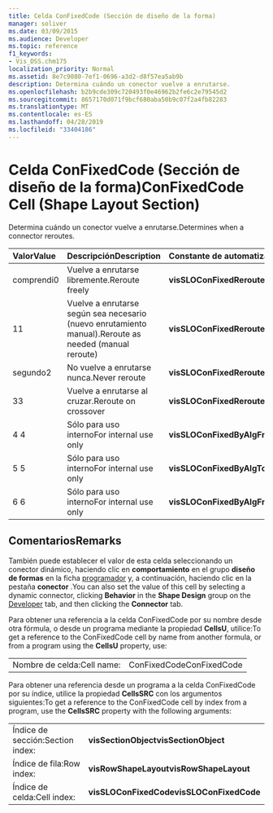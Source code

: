 ```yaml
---
title: Celda ConFixedCode (Sección de diseño de la forma)
manager: soliver
ms.date: 03/09/2015
ms.audience: Developer
ms.topic: reference
f1_keywords:
- Vis_DSS.chm175
localization_priority: Normal
ms.assetid: 8e7c9080-7ef1-0696-a3d2-d8f57ea5ab9b
description: Determina cuándo un conector vuelve a enrutarse.
ms.openlocfilehash: b2b9cde309c720493f0e46962b2fe6c2e79545d2
ms.sourcegitcommit: 8657170d071f9bcf680aba50b9c07f2a4fb82283
ms.translationtype: MT
ms.contentlocale: es-ES
ms.lasthandoff: 04/28/2019
ms.locfileid: "33404186"
---
```

# <a name="confixedcode-cell-shape-layout-section"></a><span data-ttu-id="3149a-103">Celda ConFixedCode (Sección de diseño de la forma)</span><span class="sxs-lookup"><span data-stu-id="3149a-103">ConFixedCode Cell (Shape Layout Section)</span></span>

<span data-ttu-id="3149a-104">Determina cuándo un conector vuelve a enrutarse.</span><span class="sxs-lookup"><span data-stu-id="3149a-104">Determines when a connector reroutes.</span></span>
  
|<span data-ttu-id="3149a-105">**Valor**</span><span class="sxs-lookup"><span data-stu-id="3149a-105">**Value**</span></span>|<span data-ttu-id="3149a-106">**Descripción**</span><span class="sxs-lookup"><span data-stu-id="3149a-106">**Description**</span></span>|<span data-ttu-id="3149a-107">**Constante de automatización**</span><span class="sxs-lookup"><span data-stu-id="3149a-107">**Automation constant**</span></span>|
|:-----|:-----|:-----|
|<span data-ttu-id="3149a-108">comprendi</span><span class="sxs-lookup"><span data-stu-id="3149a-108">0</span></span>  <br/> |<span data-ttu-id="3149a-109">Vuelve a enrutarse libremente.</span><span class="sxs-lookup"><span data-stu-id="3149a-109">Reroute freely</span></span>  <br/> |<span data-ttu-id="3149a-110">**visSLOConFixedRerouteFreely**</span><span class="sxs-lookup"><span data-stu-id="3149a-110">**visSLOConFixedRerouteFreely**</span></span> <br/> |
|<span data-ttu-id="3149a-111">1</span><span class="sxs-lookup"><span data-stu-id="3149a-111">1</span></span>  <br/> |<span data-ttu-id="3149a-112">Vuelve a enrutarse según sea necesario (nuevo enrutamiento manual).</span><span class="sxs-lookup"><span data-stu-id="3149a-112">Reroute as needed (manual reroute)</span></span>  <br/> |<span data-ttu-id="3149a-113">**visSLOConFixedRerouteAsNeeded**</span><span class="sxs-lookup"><span data-stu-id="3149a-113">**visSLOConFixedRerouteAsNeeded**</span></span> <br/> |
|<span data-ttu-id="3149a-114">segundo</span><span class="sxs-lookup"><span data-stu-id="3149a-114">2</span></span>  <br/> |<span data-ttu-id="3149a-115">No vuelve a enrutarse nunca.</span><span class="sxs-lookup"><span data-stu-id="3149a-115">Never reroute</span></span>  <br/> |<span data-ttu-id="3149a-116">**visSLOConFixedRerouteNever**</span><span class="sxs-lookup"><span data-stu-id="3149a-116">**visSLOConFixedRerouteNever**</span></span> <br/> |
|<span data-ttu-id="3149a-117">3</span><span class="sxs-lookup"><span data-stu-id="3149a-117">3</span></span>  <br/> |<span data-ttu-id="3149a-118">Vuelve a enrutarse al cruzar.</span><span class="sxs-lookup"><span data-stu-id="3149a-118">Reroute on crossover</span></span>  <br/> |<span data-ttu-id="3149a-119">**visSLOConFixedRerouteOnCrossover**</span><span class="sxs-lookup"><span data-stu-id="3149a-119">**visSLOConFixedRerouteOnCrossover**</span></span> <br/> |
|<span data-ttu-id="3149a-120">4 </span><span class="sxs-lookup"><span data-stu-id="3149a-120">4</span></span>  <br/> |<span data-ttu-id="3149a-121">Sólo para uso interno</span><span class="sxs-lookup"><span data-stu-id="3149a-121">For internal use only</span></span>  <br/> |<span data-ttu-id="3149a-122">**visSLOConFixedByAlgFrom**</span><span class="sxs-lookup"><span data-stu-id="3149a-122">**visSLOConFixedByAlgFrom**</span></span> <br/> |
|<span data-ttu-id="3149a-123">5 </span><span class="sxs-lookup"><span data-stu-id="3149a-123">5</span></span>  <br/> |<span data-ttu-id="3149a-124">Sólo para uso interno</span><span class="sxs-lookup"><span data-stu-id="3149a-124">For internal use only</span></span>  <br/> |<span data-ttu-id="3149a-125">**visSLOConFixedByAlgTo**</span><span class="sxs-lookup"><span data-stu-id="3149a-125">**visSLOConFixedByAlgTo**</span></span> <br/> |
|<span data-ttu-id="3149a-126">6 </span><span class="sxs-lookup"><span data-stu-id="3149a-126">6</span></span>  <br/> |<span data-ttu-id="3149a-127">Sólo para uso interno</span><span class="sxs-lookup"><span data-stu-id="3149a-127">For internal use only</span></span>  <br/> |<span data-ttu-id="3149a-128">**visSLOConFixedByAlgFromTo**</span><span class="sxs-lookup"><span data-stu-id="3149a-128">**visSLOConFixedByAlgFromTo**</span></span> <br/> |
   
## <a name="remarks"></a><span data-ttu-id="3149a-129">Comentarios</span><span class="sxs-lookup"><span data-stu-id="3149a-129">Remarks</span></span>

<span data-ttu-id="3149a-130">También puede establecer el valor de esta celda seleccionando un conector dinámico, haciendo clic en **comportamiento** en el grupo **diseño de formas** en la ficha [programador](run-in-developer-mode-display-the-developer-tab.md) y, a continuación, haciendo clic en la pestaña **conector** .</span><span class="sxs-lookup"><span data-stu-id="3149a-130">You can also set the value of this cell by selecting a dynamic connector, clicking **Behavior** in the **Shape Design** group on the [Developer](run-in-developer-mode-display-the-developer-tab.md) tab, and then clicking the **Connector** tab.</span></span> 
  
<span data-ttu-id="3149a-131">Para obtener una referencia a la celda ConFixedCode por su nombre desde otra fórmula, o desde un programa mediante la propiedad
 **CellsU**, utilice:</span><span class="sxs-lookup"><span data-stu-id="3149a-131">To get a reference to the ConFixedCode cell by name from another formula, or from a program using the **CellsU** property, use:</span></span> 
  
|||
|:-----|:-----|
|<span data-ttu-id="3149a-132">Nombre de celda:</span><span class="sxs-lookup"><span data-stu-id="3149a-132">Cell name:</span></span>  <br/> |<span data-ttu-id="3149a-133">ConFixedCode</span><span class="sxs-lookup"><span data-stu-id="3149a-133">ConFixedCode</span></span>  <br/> |
   
<span data-ttu-id="3149a-134">Para obtener una referencia desde un programa a la celda ConFixedCode por su índice, utilice la propiedad **CellsSRC** con los argumentos siguientes:</span><span class="sxs-lookup"><span data-stu-id="3149a-134">To get a reference to the ConFixedCode cell by index from a program, use the **CellsSRC** property with the following arguments:</span></span> 
  
|||
|:-----|:-----|
|<span data-ttu-id="3149a-135">Índice de sección:</span><span class="sxs-lookup"><span data-stu-id="3149a-135">Section index:</span></span>  <br/> |<span data-ttu-id="3149a-136">**visSectionObject**</span><span class="sxs-lookup"><span data-stu-id="3149a-136">**visSectionObject**</span></span> <br/> |
|<span data-ttu-id="3149a-137">Índice de fila:</span><span class="sxs-lookup"><span data-stu-id="3149a-137">Row index:</span></span>  <br/> |<span data-ttu-id="3149a-138">**visRowShapeLayout**</span><span class="sxs-lookup"><span data-stu-id="3149a-138">**visRowShapeLayout**</span></span> <br/> |
|<span data-ttu-id="3149a-139">Índice de celda:</span><span class="sxs-lookup"><span data-stu-id="3149a-139">Cell index:</span></span>  <br/> |<span data-ttu-id="3149a-140">**visSLOConFixedCode**</span><span class="sxs-lookup"><span data-stu-id="3149a-140">**visSLOConFixedCode**</span></span> <br/> |
   

